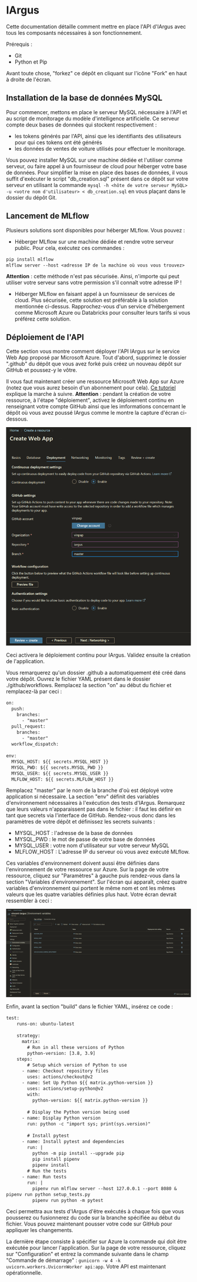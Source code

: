 # IArgus

Cette documentation détaille comment mettre en place l'API d'IArgus avec tous les composants nécessaires à son fonctionnement.

Prérequis :
- Git
- Python et Pip

Avant toute chose, "forkez" ce dépôt en cliquant sur l'icône "Fork" en haut à droite de l'écran.
## Installation de la base de données MySQL

Pour commencer, mettons en place le serveur MySQL nécessaire à l'API et au script de monitorage du modèle d'intelligence artificielle. Ce serveur compte deux bases de données qui stockent respectivement :
- les tokens générés par l'API, ainsi que les identifiants des utilisateurs pour qui ces tokens ont été générés
- les données de ventes de voiture utilisés pour effectuer le monitorage.

Vous pouvez installer MySQL sur une machine dédiée et l'utiliser comme serveur, ou faire appel à un fournisseur de cloud pour héberger votre base de données. Pour simplifier la mise en place des bases de données, il vous suffit d'exécuter le script "db_creation.sql" présent dans ce dépôt sur votre serveur en utilisant la commande ```mysql -h <hôte de votre serveur MySQL> -u <votre nom d'utilisateur> < db_creation.sql``` en vous plaçant dans le dossier du dépôt Git.

## Lancement de MLflow

Plusieurs solutions sont disponibles pour héberger MLflow. Vous pouvez :
- Héberger MLflow sur une machine dédiée et rendre votre serveur public. Pour cela, exécutez ces commandes :
```
pip install mlflow
mlflow server --host <adresse IP de la machine où vous vous trouvez> 
```

**Attention** : cette méthode n'est pas sécurisée. Ainsi, n'importe qui peut utiliser votre serveur sans votre permission s'il connaît votre adresse IP !
- Héberger MLflow en faisant appel à un fournisseur de services de cloud. Plus sécurisée, cette solution est préférable à la solution mentionnée ci-dessus. Rapprochez-vous d'un service d'hébergement comme Microsoft Azure ou Databricks pour consulter leurs tarifs si vous préférez cette solution.

## Déploiement de l'API

Cette section vous montre comment déployer l'API IArgus sur le service Web App proposé par Microsoft Azure. Tout d'abord, supprimez le dossier ".github" du dépôt que vous avez forké puis créez un nouveau dépôt sur GitHub et poussez-y le vôtre.

Il vous faut maintenant créer une ressource Microsoft Web App sur Azure (notez que vous aurez besoin d'un abonnement pour cela). [Ce tutoriel](https://www.scholarhat.com/tutorial/azure/creating-web-app-tutorial-pricing) explique la marche à suivre. **Attention** : pendant la création de votre ressource, à l'étape "déploiement", activez le déploiement continu en renseignant votre compte GitHub ainsi que les imformations concernant le dépôt où vous avez poussé IArgus comme le montre la capture d'écran ci-dessous.

![Création d'une ressource Azure](./img/azure.png)


Ceci activera le déploiement continu pour IArgus. Validez ensuite la création de l'application.



Vous remarquerez qu'un dossier .github a automatiquement été créé dans votre dépôt. Ouvrez le fichier YAML présent dans le dossier ./github/workflows. Remplacez la section "on" au début du fichier et remplacez-là par ceci :
```
on:
  push:
    branches:
      - "master"
  pull_request:
    branches:
      - "master"
  workflow_dispatch:

env: 
  MYSQL_HOST: ${{ secrets.MYSQL_HOST }}
  MYSQL_PWD: ${{ secrets.MYSQL_PWD }}
  MYSQL_USER: ${{ secrets.MYSQL_USER }}
  MLFLOW_HOST: ${{ secrets.MLFLOW_HOST }}
```

Remplacez "master" par le nom de la branche d'où est déployé votre application si nécessaire. La section "env" définit des variables d'environnement nécessaires à l'exécution des tests d'IArgus. Remarquez que leurs valeurs n'apparaissent pas dans le fichier : il faut les définir en tant que secrets via l'interface de GitHub. Rendez-vous donc dans les paramètres de votre dépôt et définissez les secrets suivants :
- MYSQL_HOST : l'adresse de la base de données
- MYSQL_PWD : le mot de passe de votre base de données
- MYSQL_USER : votre nom d'utilisateur sur votre serveur MySQL
- MLFLOW_HOST : L'adresse IP du serveur où vous avez exécuté MLflow.


Ces variables d'environnement doivent aussi être définies dans l'environnement de votre ressource sur Azure. Sur la page de votre ressource, cliquez sur "Paramètres" à gauche puis rendez-vous dans la section "Variables d'environnement". Sur l'écran qui apparaît, créez quatre variables d'environnement qui portent le même nom et ont les mêmes valeurs que les quatre variables définies plus haut. Votre écran devrait ressembler à ceci :

![Capture d'écran des variables d'environnement de votre ressource Azure](./img/azure_2.png)

Enfin, avant la section "build" dans le fichier YAML, insérez ce code :
```
test:
    runs-on: ubuntu-latest

    strategy:
      matrix:
        # Run in all these versions of Python
        python-version: [3.8, 3.9]
    steps:
        # Setup which version of Python to use
      - name: Checkout repository files
        uses: actions/checkout@v2
      - name: Set Up Python ${{ matrix.python-version }}
        uses: actions/setup-python@v2
        with:
          python-version: ${{ matrix.python-version }}

        # Display the Python version being used
      - name: Display Python version
        run: python -c "import sys; print(sys.version)"

        # Install pytest
      - name: Install pytest and dependencies
        run: |
          python -m pip install --upgrade pip
          pip install pipenv
          pipenv install
        # Run the tests
      - name: Run tests
        run: |
          pipenv run mlflow server --host 127.0.0.1 --port 8080 & pipenv run python setup_tests.py
          pipenv run python -m pytest
```

Ceci permettra aux tests d'IArgus d'être exécutés à chaque fois que vous pousserez ou fusionnerez du code sur la branche spécifiée au début du fichier. Vous pouvez maintenant pousser votre code sur GitHub pour appliquer les changements.

La dernière étape consiste à spécifier sur Azure la commande qui doit être exécutée pour lancer l'application. Sur la page de votre ressource, cliquez sur "Configuration" et entrez la commande suivante dans le champ "Commande de démarrage" : ```gunicorn -w 4 -k uvicorn.workers.UvicornWorker api:app```. Votre API est maintenant opérationnelle.

